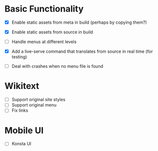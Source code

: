 # Basic Functionality

- [x] Enable static assets from meta in build (perhaps by copying them?)
- [x] Enable static assets from source in build
- [ ] Handle menus at different levels
- [x] Add a live-serve command that translates from source in real time (for testing)
- [ ] Deal with crashes when no menu file is found


# Wikitext
- [ ] Support original site styles
- [ ] Support original menu
- [ ] Fix links

# Mobile UI
- [ ] Konsta UI
